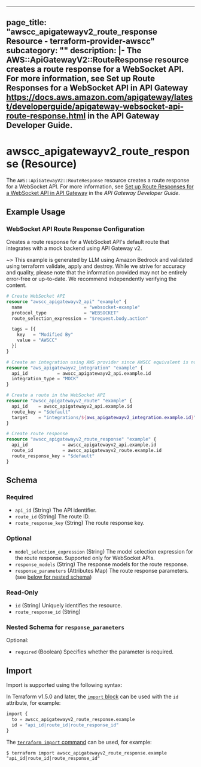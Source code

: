 
---
page_title: "awscc_apigatewayv2_route_response Resource - terraform-provider-awscc"
subcategory: ""
description: |-
  The AWS::ApiGatewayV2::RouteResponse resource creates a route response for a WebSocket API. For more information, see Set up Route Responses for a WebSocket API in API Gateway https://docs.aws.amazon.com/apigateway/latest/developerguide/apigateway-websocket-api-route-response.html in the API Gateway Developer Guide.
---

# awscc_apigatewayv2_route_response (Resource)

The ``AWS::ApiGatewayV2::RouteResponse`` resource creates a route response for a WebSocket API. For more information, see [Set up Route Responses for a WebSocket API in API Gateway](https://docs.aws.amazon.com/apigateway/latest/developerguide/apigateway-websocket-api-route-response.html) in the *API Gateway Developer Guide*.

## Example Usage

### WebSocket API Route Response Configuration

Creates a route response for a WebSocket API's default route that integrates with a mock backend using API Gateway v2.

~> This example is generated by LLM using Amazon Bedrock and validated using terraform validate, apply and destroy. While we strive for accuracy and quality, please note that the information provided may not be entirely error-free or up-to-date. We recommend independently verifying the content.

```terraform
# Create WebSocket API
resource "awscc_apigatewayv2_api" "example" {
  name                       = "websocket-example"
  protocol_type              = "WEBSOCKET"
  route_selection_expression = "$request.body.action"

  tags = [{
    key   = "Modified By"
    value = "AWSCC"
  }]
}

# Create an integration using AWS provider since AWSCC equivalent is not available
resource "aws_apigatewayv2_integration" "example" {
  api_id           = awscc_apigatewayv2_api.example.id
  integration_type = "MOCK"
}

# Create a route in the WebSocket API
resource "awscc_apigatewayv2_route" "example" {
  api_id    = awscc_apigatewayv2_api.example.id
  route_key = "$default"
  target    = "integrations/${aws_apigatewayv2_integration.example.id}"
}

# Create route response
resource "awscc_apigatewayv2_route_response" "example" {
  api_id             = awscc_apigatewayv2_api.example.id
  route_id           = awscc_apigatewayv2_route.example.id
  route_response_key = "$default"
}
```

<!-- schema generated by tfplugindocs -->
## Schema

### Required

- `api_id` (String) The API identifier.
- `route_id` (String) The route ID.
- `route_response_key` (String) The route response key.

### Optional

- `model_selection_expression` (String) The model selection expression for the route response. Supported only for WebSocket APIs.
- `response_models` (String) The response models for the route response.
- `response_parameters` (Attributes Map) The route response parameters. (see [below for nested schema](#nestedatt--response_parameters))

### Read-Only

- `id` (String) Uniquely identifies the resource.
- `route_response_id` (String)

<a id="nestedatt--response_parameters"></a>
### Nested Schema for `response_parameters`

Optional:

- `required` (Boolean) Specifies whether the parameter is required.

## Import

Import is supported using the following syntax:

In Terraform v1.5.0 and later, the [`import` block](https://developer.hashicorp.com/terraform/language/import) can be used with the `id` attribute, for example:

```terraform
import {
  to = awscc_apigatewayv2_route_response.example
  id = "api_id|route_id|route_response_id"
}
```

The [`terraform import` command](https://developer.hashicorp.com/terraform/cli/commands/import) can be used, for example:

```shell
$ terraform import awscc_apigatewayv2_route_response.example "api_id|route_id|route_response_id"
```
